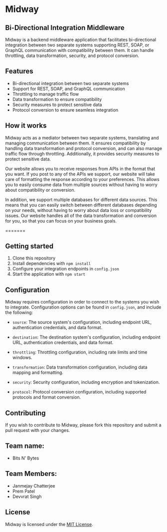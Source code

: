 # Midway 

## Bi-Directional Integration Middleware


Midway is a backend middleware application that facilitates bi-directional integration between two separate systems supporting REST, SOAP, or GraphQL communication with compatibility between them. It can handle throttling, data transformation, security, and protocol conversion.

## Features

- Bi-directional integration between two separate systems
- Support for REST, SOAP, and GraphQL communication
- Throttling to manage traffic flow
- Data transformation to ensure compatibility
- Security measures to protect sensitive data
- Protocol conversion to ensure seamless integration

## How it works

Midway acts as a mediator between two separate systems, translating and managing communication between them. It ensures compatibility by handling data transformation and protocol conversion, and can also manage traffic flow through throttling. Additionally, it provides security measures to protect sensitive data.

Our website allows you to receive responses from APIs in the format that you want. If you post to any of the APIs we support, our website will take care of formatting the response according to your preferences. This allows you to easily consume data from multiple sources without having to worry about compatibility or conversion.

In addition, we support multiple databases for different data sources. This means that you can easily switch between different databases depending on your needs, without having to worry about data loss or compatibility issues. Our website handles all of the data transformation and conversion for you, so that you can focus on your business goals.  


=======

## Getting started

1. Clone this repository
2. Install dependencies with `npm install`
3. Configure your integration endpoints in `config.json`
4. Start the application with `npm start`

## Configuration

Midway requires configuration in order to connect to the systems you wish to integrate. Configuration options can be found in `config.json`, and include the following:

- `source`: The source system's configuration, including endpoint URL, authentication credentials, and data format.
- `destination`: The destination system's configuration, including endpoint URL, authentication credentials, and data format.

- `throttling`: Throttling configuration, including rate limits and time windows.

- `transformation`: Data transformation configuration, including data mapping and formatting.
- `security`: Security configuration, including encryption and tokenization.
- `protocol`: Protocol conversion configuration, including supported protocols and format conversion.

## Contributing

If you wish to contribute to Midway, please fork this repository and submit a pull request with your changes.

## Team name:
- Bits N' Bytes

## Team Members:
- Janmejay Chatterjee
- Prem Patel
- Devvrat Singh


## License

Midway is licensed under the [MIT License](https://opensource.org/licenses/MIT).
